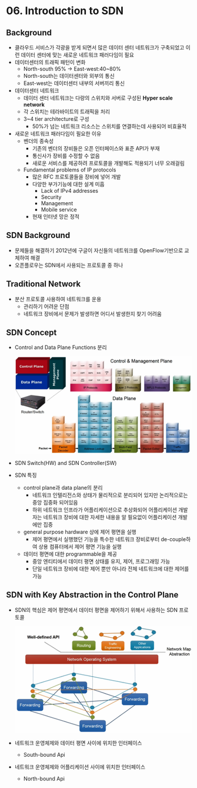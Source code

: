 # 06. Introduction to SDN

## Background

- 클라우드 서비스가 각광을 받게 되면서 많은 데이터 센터 네트워크가 구축되었고 이런 데이터 센터에 맞는 새로운 네트워크 패러다임이 필요
- 데이터센터의 트래픽 패턴이 변화
  - North-south 95% -> East-west:40~80%
  - North-south는 데이터센터와 외부의 통신
  - East-west는 데이터센터 내부의 서버끼리 통신
- 데이터센터 네트워크
  - 데이터 센터 네트워크는 다량의 스위치와 서버로 구성된 **Hyper scale network**
  - 각 스위치는 테라바이트의 트래픽을 처리
  - 3~4  tier architecture로 구성
    - 50%가 넘는 네트워크 리소스는 스위치를 연결하는데 사용되어 비효율적
- 새로운 네트워크 패러다임이 필요한 이유
  - 벤더의 종속성
    - 기존의 벤더의 장비들은 오픈 인터페이스와 표준 API가 부재
    - 통신사가 장비를 수정할 수 없음
    - 새로운 서비스를 제공하려 프로토콜을 개발해도 적용되기 너무 오래걸림
  - Fundamental problems of IP protocols
    - 많은 RFC 프로토콜들을 장비에 넣어 개발
    - 다양한 부가기능에 대한 설계 미흡
      - Lack of IPv4 addresses
      - Security
      - Management
      - Mobile service
    - 현재 인터넷 망은 정적



## SDN Background

- 문제들을 해결하기 2012년에 구글이 자신들의 네트워크를 OpenFlow기반으로 교체하여 해결
- 오픈플로우는 SDN에서 사용되는 프로토콜 중 하나



## Traditional Network

- 분산 프로토콜 사용하여 네트워크를 운용
  - 관리하기 어려운 단점
  - 네트워크 장비에서 문제가 발생하면 어디서 발생한지 찾기 어려움



## SDN Concept

- Control and Data Plane Functions 분리

  ![image-20210210151708363](images/image-20210210151708363.png)

- SDN Switch(HW) and SDN Controller(SW)
- SDN 특징
  - control plane과 data plane의 분리
    - 네트워크 인텔리전스와 상태가 물리적으로 분리되어 있지만 논리적으로는 중앙 집중화 되어있음
    - 하위 네트워크 인프라가 어플리케이션으로 추상화되어 어플리케이션 개발자는 네트워크 장비에 대한 자세한 내용을 알 필요없이 어플리케이션 개발에만 집중
  - general purpose hardware 상에 제어 평면을 실행
    - 제어 평면에서 실행했던 기능을 특수한 네트워크 장비로부터 de-couple하여 상용 컴퓨터에서 제어 평면 기능을 실행
  - 데이터 평면에 대한 programmable을 제공
    - 중앙 엔티티에서 데이터 평면 상태를 유지, 제어, 프로그래밍 가능
    - 단일 네트워크 장비에 대한 제어 뿐만 아니라 전체 네트워크에 대한 제어를 가능



## SDN with Key Abstraction in the Control Plane

- SDN의 핵심은 제어 평면에서 데이터 평면을 제어하기 위해서 사용하는 SDN 프로토콜

  ![image-20210210155037909](images/image-20210210155037909.png)

- 네트워크 운영체제와 데이터 평면 사이에 위치한 인터페이스
  - South-bound Api
- 네트워크 운영체제와 어플리케이션 사이에 위치한 인터페이스
  - North-bound Api